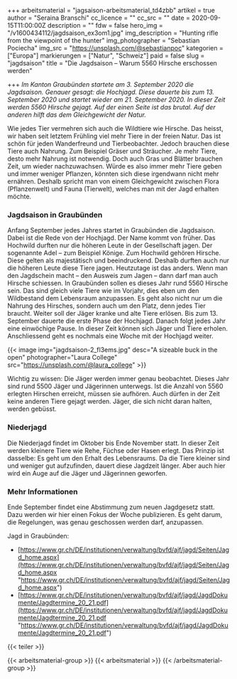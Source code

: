 +++
arbeitsmaterial = "jagsaison-arbeitsmaterial_td4zbb"
artikel = true
author = "Seraina Branschi"
cc_licence = ""
cc_src = ""
date = 2020-09-15T11:00:00Z
description = ""
fdw = false
hero_img = "/v1600434112/jagdsaison_ex3om1.jpg"
img_description = "Hunting rifle from the viewpoint of the hunter"
img_photographer = "Sebastian Pociecha"
img_src = "https://unsplash.com/@sebastianpoc"
kategorien = ["Europa"]
markierungen = ["Natur", "Schweiz"]
paid = false
slug = "jagdsaison"
title = "Die Jagdsaison – Warum 5560 Hirsche erschossen werden"

+++
_Im Kanton Graubünden startete am 3. September 2020 die Jagdsaison. Genauer gesagt: die Hochjagd. Diese dauerte bis zum 13. September 2020 und startet wieder am 21. September 2020. In dieser Zeit werden 5560 Hirsche gejagt. Auf der einen Seite ist das brutal. Auf der anderen hilft das dem Gleichgewicht der Natur._

Wie jedes Tier vermehren sich auch die Wildtiere wie Hirsche. Das heisst, wir haben seit letztem Frühling viel mehr Tiere in der freien Natur. Das ist schön für jeden Wanderfreund und Tierbeobachter. Jedoch brauchen diese Tiere auch Nahrung. Zum Beispiel Gräser und Sträucher. Je mehr Tiere, desto mehr Nahrung ist notwendig. Doch auch Gras und Blätter brauchen Zeit, um wieder nachzuwachsen. Würde es also immer mehr Tiere geben und immer weniger Pflanzen, könnten sich diese irgendwann nicht mehr ernähren. Deshalb spricht man von einem Gleichgewicht zwischen Flora (Pflanzenwelt) und Fauna (Tierwelt), welches man mit der Jagd erhalten möchte.

### Jagdsaison in Graubünden

Anfang September jedes Jahres startet in Graubünden die Jagdsaison. Dabei ist die Rede von der Hochjagd. Der Name kommt von früher. Das Hochwild durften nur die höheren Leute in der Gesellschaft jagen. Der sogenannte Adel – zum Beispiel Könige. Zum Hochwild gehören Hirsche. Diese gelten als majestätisch und beeindruckend. Deshalb durften auch nur die höheren Leute diese Tiere jagen. Heutzutage ist das anders. Wenn man den Jagdschein macht – den Ausweis zum Jagen – dann darf man auch Hirsche schiessen. In Graubünden sollen es dieses Jahr rund 5560 Hirsche sein. Das sind gleich viele Tiere wie im Vorjahr, dies eben um den Wildbestand dem Lebensraum anzupassen. Es geht also nicht nur um die Nahrung des Hirsches, sondern auch um den Platz, denn jedes Tier braucht. Weiter soll der Jäger kranke und alte Tiere erlösen. Bis zum 13. September dauerte die erste Phase der Hochjagd. Danach folgt jedes Jahr eine einwöchige Pause. In dieser Zeit können sich Jäger und Tiere erholen. Anschliessend geht es nochmals eine Woche mit der Hochjagd weiter.

{{< image img="jagdsaison-2_fl3ems.jpg" desc="A sizeable buck in the open" photographer="Laura College" src="https://unsplash.com/@laura_college" >}}

Wichtig zu wissen: Die Jäger werden immer genau beobachtet. Dieses Jahr sind rund 5500 Jäger und Jägerinnen unterwegs. Ist die Anzahl von 5560 erlegten Hirschen erreicht, müssen sie aufhören. Auch dürfen in der Zeit keine anderen Tiere gejagt werden. Jäger, die sich nicht daran halten, werden gebüsst.

### Niederjagd

Die Niederjagd findet im Oktober bis Ende November statt. In dieser Zeit werden kleinere Tiere wie Rehe, Füchse oder Hasen erlegt. Das Prinzip ist dasselbe: Es geht um den Erhalt des Lebensraums. Da die Tiere kleiner sind und weniger gut aufzufinden, dauert diese Jagdzeit länger. Aber auch hier wird ein Auge auf die Jäger und Jägerinnen geworfen.

### Mehr Informationen

Ende September findet eine Abstimmung zum neuen Jagdgesetz statt. Dazu werden wir hier einen Fokus der Woche publizieren. Es geht darum, die Regelungen, was genau geschossen werden darf, anzupassen.

Jagd in Graubünden:

* [https://www.gr.ch/DE/institutionen/verwaltung/bvfd/ajf/jagd/Seiten/Jagd_home.aspx](https://www.gr.ch/DE/institutionen/verwaltung/bvfd/ajf/jagd/Seiten/Jagd_home.aspx "https://www.gr.ch/DE/institutionen/verwaltung/bvfd/ajf/jagd/Seiten/Jagd_home.aspx")
* [https://www.gr.ch/DE/institutionen/verwaltung/bvfd/ajf/jagd/JagdDokumente/Jagdtermine_20_21.pdf](https://www.gr.ch/DE/institutionen/verwaltung/bvfd/ajf/jagd/JagdDokumente/Jagdtermine_20_21.pdf "https://www.gr.ch/DE/institutionen/verwaltung/bvfd/ajf/jagd/JagdDokumente/Jagdtermine_20_21.pdf")

{{< teiler >}}

{{< arbeitsmaterial-group >}}
{{< arbeitsmaterial >}}
{{< /arbeitsmaterial-group >}}